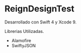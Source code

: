 # ReignDesignTest

Desarrollado con Swift 4 y Xcode 9.

Librerias Utilizadas.
- Alamofire
- SwiftyJSON
